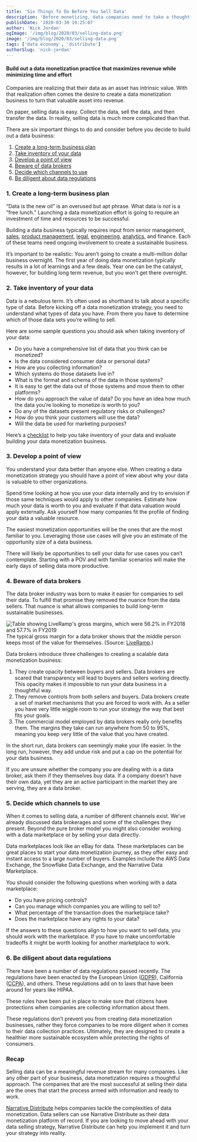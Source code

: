 ```yaml
---
title: 'Six Things To Do Before You Sell Data'
description: 'Before monetizing, data companies need to take a thoughtful approach to understand the size of the opportunity and setting themselves up for success.'
publishDate: '2020-03-30 19:25:07'
author: 'Nick Jordan'
ogImage: '/img/blog/2020/03/selling-data.png'
image: '/img/blog/2020/03/selling-data.png'
tags: ['data economy', 'distribute']
authorSlug: 'nick-jordan'
---
```

#### Build out a data monetization practice that maximizes revenue while minimizing time and effort

Companies are realizing that their data as an asset has intrinsic value. With that realization often comes the desire to create a data monetization business to turn that valuable asset into revenue.

On paper, selling data is easy. Collect the data, sell the data, and then transfer the data. In reality, selling data is much more complicated than that.

There are six important things to do and consider before you decide to build out a data business:

1. [Create a long-term business plan](#one)
2. [Take inventory of your data](#two)
3. [Develop a point of view](#three)
4. [Beware of data brokers](#four)
5. [Decide which channels to use](#five)
6. [Be diligent about data regulations](#six)

### 1\. Create a long-term business plan

“Data is the new oil” is an overused but apt phrase. What data is _not_ is a “free lunch.” Launching a data monetization effort is going to require an investment of time and resources to be successful.

Building a data business typically requires input from senior management, [sales](/roles/sales), [product management](/roles/product-managers), [legal](/roles/legal-compliance), [engineering](/roles/data-engineer), [analytics](/roles/business-analysts), and finance. Each of these teams need ongoing involvement to create a sustainable business.

It’s important to be realistic: You aren’t going to create a multi-million dollar business overnight. The first year of doing data monetization typically results in a lot of learnings and a few deals. Year one can be the catalyst, however, for building long term revenue, but you won’t get there overnight.

### 2\. Take inventory of your data

Data is a nebulous term. It’s often used as shorthand to talk about a specific type of data. Before kicking off a data monetization strategy, you need to understand what types of data you have. From there you have to determine which of those data sets you’re willing to sell.

Here are some sample questions you should ask when taking inventory of your data:

* Do you have a comprehensive list of data that you think can be monetized?
* Is the data considered consumer data or personal data?
* How are you collecting information?
* Which systems do those datasets live in?
* What is the format and schema of the data in those systems?
* It is easy to get the data out of those systems and move them to other platforms?
* How do you approach the value of data? Do you have an idea how much the data you’re looking to monetize is worth to you?
* Do any of the datasets present regulatory risks or challenges?
* How do you think your customers will use the data?
* Will the data be used for marketing purposes?

Here’s a [checklist](https://solutions.narrative.io/take-inventory-of-your-data) to help you take inventory of your data and evaluate building your data monetization business.

### 3\. Develop a point of view

You understand your data better than anyone else. When creating a data monetization strategy you should have a point of view about why your data is valuable to other organizations.

Spend time looking at how you use your data internally and try to envision if those same techniques would apply to other companies. Estimate how much your data is worth to you and evaluate if that data valuation would apply externally. Ask yourself how many companies fit the profile of finding your data a valuable resource.

The easiest monetization opportunities will be the ones that are the most familiar to you. Leveraging those use cases will give you an estimate of the opportunity size of a data business.

There will likely be opportunities to sell your data for use cases you can’t contemplate. Starting with a POV and with familiar scenarios will make the early days of selling data more productive.

### 4\. Beware of data brokers

The data broker industry was born to make it easier for companies to sell their data. To fulfill that promise they removed the nuance from the data sellers. That nuance is what allows companies to build long-term sustainable businesses.

![Table showing LiveRamp's gross margins, which were 56.2% in FY2018 and 57.7% in FY2019](https://solutions.narrative.io/hubfs/Screen%20Shot%202020-03-30%20at%201.35.37%20PM.png)The typical gross margin for a data broker shows that the middle person keeps most of the value for themselves. (Source: [LiveRamp](https://investors.liveramp.com/news-and-events/press-release-details/2019/LiveRamp-Announces-Fourth-Quarter-and-Fiscal-Year-Results/default.aspx).)

Data brokers introduce three challenges to creating a scalable data monetization business:

1. They create opacity between buyers and sellers. Data brokers are scared that transparency will lead to buyers and sellers working directly. This opacity makes it impossible to run your data business in a thoughtful way.
2. They remove controls from both sellers and buyers. Data brokers create a set of market mechanisms that you are forced to work with. As a seller you have very little wiggle room to run your strategy the way that best fits your goals.
3. The commercial model employed by data brokers really only benefits them. The margins they take can run anywhere from 50 to 95%, meaning you keep very little of the value that you have created.

In the short run, data brokers can seemingly make your life easier. In the long run, however, they add undue risk and put a cap on the potential for your data business.

If you are unsure whether the company you are dealing with is a data broker, ask them if they themselves buy data. If a company doesn’t have their own data, yet they are an active participant in the market they are serving, they are a data broker.

### 5\. Decide which channels to use

When it comes to selling data, a number of different channels exist. We’ve already discussed data brokerages and some of the challenges they present. Beyond the pure broker model you might also consider working with a data marketplace or by selling your data directly.

Data marketplaces look like an eBay for data. These marketplaces can be great places to start your data monetization journey, as they offer easy and instant access to a large number of buyers. Examples include the AWS Data Exchange, the Snowflake Data Exchange, and the Narrative Data Marketplace.

You should consider the following questions when working with a data marketplace:

* Do you have pricing controls?
* Can you manage which companies you are willing to sell to?
* What percentage of the transaction does the marketplace take?
* Does the marketplace have any rights to your data?

If the answers to these questions align to how you want to sell data, you should work with the marketplace. If you have to make uncomfortable tradeoffs it might be worth looking for another marketplace to work.

### 6\. Be diligent about data regulations

There have been a number of data regulations passed recently. The regulations have been enacted by the European Union ([GDPR](https://en.wikipedia.org/wiki/General_Data_Protection_Regulation)), California ([CCPA](https://en.wikipedia.org/wiki/California_Consumer_Privacy_Act)), and others. These regulations add on to laws that have been around for years like HIPAA.

These rules have been put in place to make sure that citizens have protections when companies are collecting information about them.

These regulations don’t prevent you from creating data monetization businesses, rather they force companies to be more diligent when it comes to their data collection practices. Ultimately, they are designed to create a healthier more sustainable ecosystem while protecting the rights of consumers.

### Recap

Selling data can be a meaningful revenue stream for many companies. Like any other part of your business, data monetization requires a thoughtful approach. The companies that are the most successful at selling their data are the ones that start the process armed with information and ready to work.

[Narrative Distribute](https://www.narrative.io/platform-distribute) helps companies tackle the complexities of data monetization. Data sellers can use Narrative Distribute as their data monetization platform of record. If you are looking to move ahead with your data selling strategy, Narrative Distribute can help you implement it and turn your strategy into reality.
